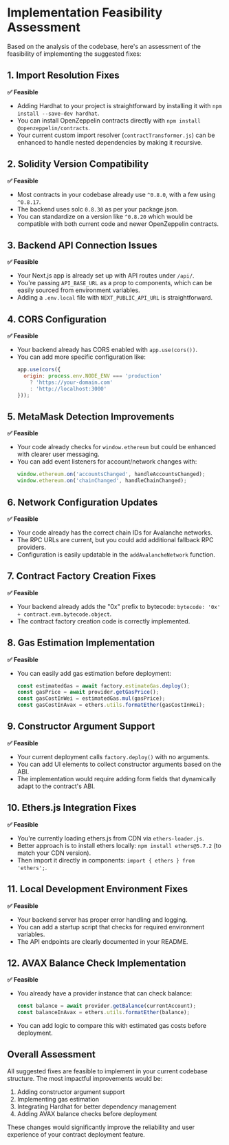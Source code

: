 # Implementation Feasibility Assessment

Based on the analysis of the codebase, here's an assessment of the feasibility of implementing the suggested fixes:

## 1. Import Resolution Fixes

**✅ Feasible**

- Adding Hardhat to your project is straightforward by installing it with `npm install --save-dev hardhat`.
- You can install OpenZeppelin contracts directly with `npm install @openzeppelin/contracts`.
- Your current custom import resolver (`contractTransformer.js`) can be enhanced to handle nested dependencies by making it recursive.

## 2. Solidity Version Compatibility

**✅ Feasible**

- Most contracts in your codebase already use `^0.8.0`, with a few using `^0.8.17`.
- The backend uses solc `0.8.30` as per your package.json.
- You can standardize on a version like `^0.8.20` which would be compatible with both current code and newer OpenZeppelin contracts.

## 3. Backend API Connection Issues

**✅ Feasible**

- Your Next.js app is already set up with API routes under `/api/`.
- You're passing `API_BASE_URL` as a prop to components, which can be easily sourced from environment variables.
- Adding a `.env.local` file with `NEXT_PUBLIC_API_URL` is straightforward.

## 4. CORS Configuration

**✅ Feasible**

- Your backend already has CORS enabled with `app.use(cors())`.
- You can add more specific configuration like:
  ```javascript
  app.use(cors({
    origin: process.env.NODE_ENV === 'production' 
      ? 'https://your-domain.com' 
      : 'http://localhost:3000'
  }));
  ```

## 5. MetaMask Detection Improvements

**✅ Feasible**

- Your code already checks for `window.ethereum` but could be enhanced with clearer user messaging.
- You can add event listeners for account/network changes with:
  ```javascript
  window.ethereum.on('accountsChanged', handleAccountsChanged);
  window.ethereum.on('chainChanged', handleChainChanged);
  ```

## 6. Network Configuration Updates

**✅ Feasible**

- Your code already has the correct chain IDs for Avalanche networks.
- The RPC URLs are current, but you could add additional fallback RPC providers.
- Configuration is easily updatable in the `addAvalancheNetwork` function.

## 7. Contract Factory Creation Fixes

**✅ Feasible**

- Your backend already adds the "0x" prefix to bytecode: `bytecode: '0x' + contract.evm.bytecode.object`.
- The contract factory creation code is correctly implemented.

## 8. Gas Estimation Implementation

**✅ Feasible**

- You can easily add gas estimation before deployment:
  ```javascript
  const estimatedGas = await factory.estimateGas.deploy();
  const gasPrice = await provider.getGasPrice();
  const gasCostInWei = estimatedGas.mul(gasPrice);
  const gasCostInAvax = ethers.utils.formatEther(gasCostInWei);
  ```

## 9. Constructor Argument Support

**✅ Feasible**

- Your current deployment calls `factory.deploy()` with no arguments.
- You can add UI elements to collect constructor arguments based on the ABI.
- The implementation would require adding form fields that dynamically adapt to the contract's ABI.

## 10. Ethers.js Integration Fixes

**✅ Feasible**

- You're currently loading ethers.js from CDN via `ethers-loader.js`.
- Better approach is to install ethers locally: `npm install ethers@5.7.2` (to match your CDN version).
- Then import it directly in components: `import { ethers } from 'ethers';`.

## 11. Local Development Environment Fixes

**✅ Feasible**

- Your backend server has proper error handling and logging.
- You can add a startup script that checks for required environment variables.
- The API endpoints are clearly documented in your README.

## 12. AVAX Balance Check Implementation

**✅ Feasible**

- You already have a provider instance that can check balance:
  ```javascript
  const balance = await provider.getBalance(currentAccount);
  const balanceInAvax = ethers.utils.formatEther(balance);
  ```
- You can add logic to compare this with estimated gas costs before deployment.

## Overall Assessment

All suggested fixes are feasible to implement in your current codebase structure. The most impactful improvements would be:

1. Adding constructor argument support
2. Implementing gas estimation
3. Integrating Hardhat for better dependency management
4. Adding AVAX balance checks before deployment

These changes would significantly improve the reliability and user experience of your contract deployment feature.